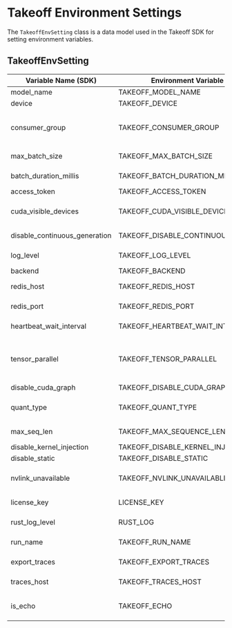 # Takeoff Environment Settings

The `TakeoffEnvSetting` class is a data model used in the Takeoff SDK for setting environment variables.

## TakeoffEnvSetting

| Variable Name (SDK)           | Environment Variable Name             | Default Value                              | Explanation                                                                                                                                  | Internal/External |
| ----------------------------- | ------------------------------------- | ------------------------------------------ | -------------------------------------------------------------------------------------------------------------------------------------------- | ----------------- |
| model_name                    | TAKEOFF_MODEL_NAME                    | required                                   | The model name to use                                                                                                                        | External          |
| device                        | TAKEOFF_DEVICE                        | required                                   | The device model runs on                                                                                                                     | External          |
| consumer_group                | TAKEOFF_CONSUMER_GROUP                | primary, required in manifest mode         | Used to set the name of a consumer group a model should belong to when Takeoff is first spun up                                              | External          |
| max_batch_size                | TAKEOFF_MAX_BATCH_SIZE                | 8                                          | The maximum batch size the model can use                                                                                                     | External          |
| batch_duration_millis         | TAKEOFF_BATCH_DURATION_MILLIS         | 100                                        | The wait interval for dynamic batching.                                                                                                      | External          |
| access_token                  | TAKEOFF_ACCESS_TOKEN                  | /                                          | Access token for private HF repos                                                                                                            | External          |
| cuda_visible_devices          | TAKEOFF_CUDA_VISIBLE_DEVICES          | / (all gpus)                               | Which GPUs are visible to that reader. List must be of a length which is a power of 2.                                                       | External          |
| disable_continuous_generation | TAKEOFF_DISABLE_CONTINUOUS_GENERATION | FALSE                                      | Whether we should disable continuous generation                                                                                              | Internal          |
| log_level                     | TAKEOFF_LOG_LEVEL                     | INFO                                       | What log level reader messages are exported at                                                                                               | Internal          |
| backend                       | TAKEOFF_BACKEND                       | /                                          |                                                                                                                                              | Internal          |
| redis_host                    | TAKEOFF_REDIS_HOST                    | localhost                                  | Where the reader should look for redis.                                                                                                      | Internal          |
| redis_port                    | TAKEOFF_REDIS_PORT                    | 6379                                       | What port redis is serving on (on TAKEOFF_REDIS_HOST)                                                                                        | internal          |
| heartbeat_wait_interval       | TAKEOFF_HEARTBEAT_WAIT_INTERVAL       | 10                                         | How long the model should wait for heartbeats from the reader                                                                                | Internal          |
| tensor_parallel               | TAKEOFF_TENSOR_PARALLEL               | 1                                          | How many GPUs to split the model across. Will greedily select the lowest n gpus. Control which gpus to use with TAKEOFF_CUDA_VISIBLE_DEVICES | External          |
| disable_cuda_graph            | TAKEOFF_DISABLE_CUDA_GRAPH            | 0                                          | Turn off cuda graphs                                                                                                                         | Internal          |
| quant_type                    | TAKEOFF_QUANT_TYPE                    | auto                                       | Set to awq to force AWQ. Otherwise it is automatically detected.                                                                             | External          |
| max_seq_len                   | TAKEOFF_MAX_SEQUENCE_LENGTH           | 128                                        | The size of the sequence dim buffer in the KV Cache                                                                                          | External          |
| disable_kernel_injection      | TAKEOFF_DISABLE_KERNEL_INJECTION      | 0                                          | Turn off kernel injection                                                                                                                    | Internal          |
| disable_static                | TAKEOFF_DISABLE_STATIC                | 0                                          | Turn off static optimizations                                                                                                                | Internal          |
| nvlink_unavailable            | TAKEOFF_NVLINK_UNAVAILABLE            | 0                                          | Set to 1 if you are on a system without NVLINK (e.g. L4s, 4090s) to use multi-gpu                                                            | External          |
| license_key                   | LICENSE_KEY                           | / (required but it won’t kill the takeoff) | Takeoff licence key for key validation                                                                                                       | External          |
| rust_log_level                | RUST_LOG                              | INFO                                       | What level of log messages to expose from rust                                                                                               | internal          |
| run_name                      | TAKEOFF_RUN_NAME                      | takeoff_default                            | Used to set the file name of log messages                                                                                                    | internal          |
| export_traces                 | TAKEOFF_EXPORT_TRACES                 | FALSE                                      | Whether to export tracing information (in rust + python)                                                                                     | internal          |
| traces_host                   | TAKEOFF_TRACES_HOST                   | http://localhost:4317                      | Where to send tracing information in rust and python.                                                                                        | internal          |
| is_echo                       | TAKEOFF_ECHO                          | FALSE                                      | Adds a rust reader to the stream that echoes all the messages. For debugging rust.                                                           | internal          |
